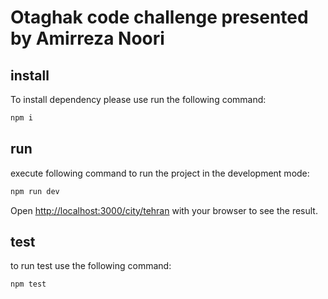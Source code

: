 # Otaghak code challenge presented by Amirreza Noori

## install

To install dependency please use run the following command:

```bash
npm i
```

## run

execute following command to run the project in the development mode:

```bash
npm run dev
```

Open [http://localhost:3000/city/tehran](http://localhost:3000/city/tehran) with your browser to see the result.

## test

to run test use the following command:

```bash
npm test
```
